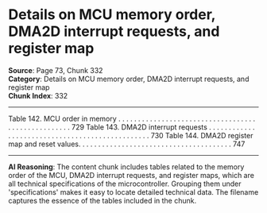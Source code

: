 # Details on MCU memory order, DMA2D interrupt requests, and register map

**Source**: Page 73, Chunk 332  
**Category**: Details on MCU memory order, DMA2D interrupt requests, and register map  
**Chunk Index**: 332

---

Table 142. MCU order in memory . . . . . . . . . . . . . . . . . . . . . . . . . . . . . . . . . . . . . . . . . . . . . . . . . . . 729
Table 143. DMA2D interrupt requests . . . . . . . . . . . . . . . . . . . . . . . . . . . . . . . . . . . . . . . . . . . . . . . . 730
Table 144. DMA2D register map and reset values. . . . . . . . . . . . . . . . . . . . . . . . . . . . . . . . . . . . . . . 747

---

**AI Reasoning**: The content chunk includes tables related to the memory order of the MCU, DMA2D interrupt requests, and register maps, which are all technical specifications of the microcontroller. Grouping them under 'specifications' makes it easy to locate detailed technical data. The filename captures the essence of the tables included in the chunk.
